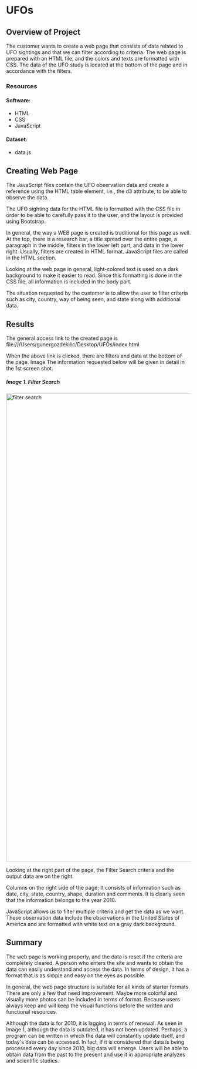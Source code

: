 # UFOs

## Overview of Project
The customer wants to create a web page that consists of data related to UFO sightings and that we can filter according to criteria. The web page is prepared with an HTML file, and the colors and texts are formatted with CSS. The data of the UFO study is located at the bottom of the page and in accordance with the filters.

### Resources
#### Software:
- HTML
- CSS
- JavaScript


#### Dataset:
- data.js

## Creating Web Page 
The JavaScript files contain the UFO observation data and create a reference using the HTML table element, i.e., the d3 attribute, to be able to observe the data.

The UFO sighting data for the HTML file is formatted with the CSS file in order to be able to carefully pass it to the user, and the layout is provided using Bootstrap.

In general, the way a WEB page is created is traditional for this page as well. At the top, there is a research bar, a title spread over the entire page, a paragraph in the middle, filters in the lower left part, and data in the lower right. Usually, filters are created in HTML format. JavaScript files are called in the HTML section.

Looking at the web page in general, light-colored text is used on a dark background to make it easier to read. Since this formatting is done in the CSS file, all information is included in the body part.

The situation requested by the customer is to allow the user to filter criteria such as city, country, way of being seen, and state along with additional data.

## Results
The general access link to the created page is file:///Users/gunergozdekilic/Desktop/UFOs/index.html 

When the above link is clicked, there are filters and data at the bottom of the page. Image The information requested below will be given in detail in the 1st screen shot.

##### Image 1. Filter Search 
<img width="1274" alt="filter search" src="https://user-images.githubusercontent.com/26927158/205183051-a14c73b4-8d0d-4497-bd5f-41d9bb70c277.png">

Looking at the right part of the page, the Filter Search criteria and the output data are on the right.

Columns on the right side of the page; It consists of information such as date, city, state, country, shape, duration and comments. It is clearly seen that the information belongs to the year 2010.

JavaScript allows us to filter multiple criteria and get the data as we want. These observation data include the observations in the United States of America and are formatted with white text on a gray dark background.

## Summary

The web page is working properly, and the data is reset if the criteria are completely cleared. A person who enters the site and wants to obtain the data can easily understand and access the data. In terms of design, it has a format that is as simple and easy on the eyes as possible.

In general, the web page structure is suitable for all kinds of starter formats. There are only a few that need improvement. Maybe more colorful and visually more photos can be included in terms of format. Because users always keep and will keep the visual functions before the written and functional resources.

Although the data is for 2010, it is lagging in terms of renewal. As seen in Image 1, although the data is outdated, it has not been updated. Perhaps, a program can be written in which the data will constantly update itself, and today's data can be accessed. In fact, if it is considered that data is being processed every day since 2010, big data will emerge. Users will be able to obtain data from the past to the present and use it in appropriate analyzes and scientific studies.



